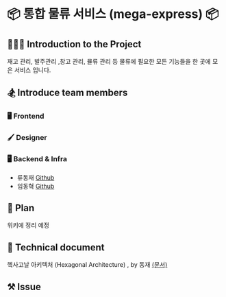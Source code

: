 # 📦 통합 물류 서비스 (mega-express) 📦

## 🧑🏻‍🏫 Introduction to the Project
재고 관리, 발주관리 ,창고 관리, 뮬류 관리 등 물류에 필요한 모든 기능들을 한 곳에 모은 서비스 입니다.

## 🏂 Introduce team members
### 🖥️ Frontend
### 🖌️ Designer
### 🖥️ Backend & Infra  
- 류동재 [Github](https://github.com/ryudongjae)
- 임동혁 [Github](https://github.com/IMDongH)



## 📜 Plan
위키에 정리 예정

## 📜 Technical document
헥사고날 아키텍처 (Hexagonal Architecture) , by 동재 [(문서)](https://github.com/F3F-T/mega-express/blob/main/document/DevelopDocument/HexagonalArchitecture.md)

## ⚒️ Issue
